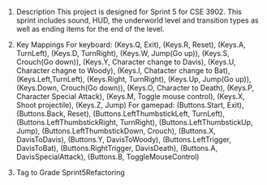1. Description
  This project is designed for Sprint 5 for CSE 3902. This sprint includes sound, HUD, the underworld level and transition types as well as ending items for the end of the level.

2. Key Mappings
  For keyboard:
                      (Keys.Q, Exit),
                      (Keys.R, Reset),
                      (Keys.A, TurnLeft),
                      (Keys.D, TurnRight),
                      (Keys.W, Jump(Go up)),
                      (Keys.S, Crouch(Go down)),
                      (Keys.Y, Character change to Davis),
                      (Keys.U, Character chagne to Woody),
                      (Keys.I, Chatacter change to Bat),
                      (Keys.Left,TurnLeft),
                      (Keys.Right, TurnRight),
                      (Keys.Up, Jump(Go up)),
                      (Keys.Down, Crouch(Go down)),
                      (Keys.O, Character to Death),
                      (Keys.P, Character Special Attack),
                      (Keys.M, Toggle mouse control),
                      (Keys.X, Shoot projectile),
                      (Keys.Z, Jump)
  For gamepad:
                      (Buttons.Start, Exit),
                      (Buttons.Back, Reset),
                      (Buttons.LeftThumbstickLeft, TurnLeft),
                      (Buttons.LeftThumbstickRight, TurnRight),
                      (Buttons.LeftThumbstickUp, Jump),
                      (Buttons.LeftThumbstickDown, Crouch),
                      (Buttons.X, DavisToDavis),
                      (Buttons.Y, DavisToWoody),
                      (Buttons.LeftTrigger, DavisToBat),
                      (Buttons.RightTrigger, DavisDeath),
                      (Buttons.A, DavisSpecialAttack),
                      (Buttons.B, ToggleMouseControl) 

3. Tag to Grade
  Sprint5Refactoring